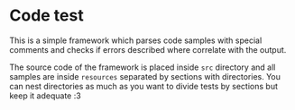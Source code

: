# Code test

This is a simple framework which parses code samples with special comments 
and checks if errors described where correlate with the output.

The source code of the framework is placed inside `src` directory and all 
samples are inside `resources` separated by sections with directories.
You can nest directories as much as you want to divide tests by sections but 
keep it adequate :З